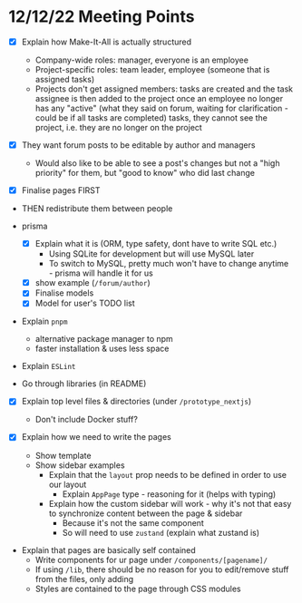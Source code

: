 # 12/12/22 Meeting Points

- [x] Explain how Make-It-All is actually structured
  - Company-wide roles: manager, everyone is an employee
  - Project-specific roles: team leader, employee (someone that is assigned tasks)
  - Projects don't get assigned members: tasks are created and the task assignee is then added to the project
    once an employee no longer has any "active" (what they said on forum, waiting for clarification - could be
    if all tasks are completed) tasks, they cannot see the project, i.e. they are no longer on the project

- [x] They want forum posts to be editable by author and managers
  - Would also like to be able to see a post's changes but not a "high priority" for them, but "good to know" who did
    last change

- [x] Finalise pages FIRST
- THEN redistribute them between people

- prisma
  - [x] Explain what it is (ORM, type safety, dont have to write SQL etc.)
    - Using SQLite for development but will use MySQL later
    - To switch to MySQL, pretty much won't have to change anytime - prisma will handle it for us
  - [x] show example (`/forum/author`)
  - [x] Finalise models
  - [x] Model for user's TODO list

- Explain `pnpm`
  - alternative package manager to npm
  - faster installation & uses less space
- Explain `ESLint`

- Go through libraries (in README)

- [x] Explain top level files & directories (under `/prototype_nextjs`)
  - Don't include Docker stuff?

- [x] Explain how we need to write the pages
  - Show template
  - Show sidebar examples
    - Explain that the `layout` prop needs to be defined in order to use our layout
      - Explain `AppPage` type - reasoning for it (helps with typing)
    - Explain how the custom sidebar will work - why it's not that easy to synchronize content between the page & sidebar
      - Because it's not the same component
      - So will need to use `zustand` (explain what zustand is)

- Explain that pages are basically self contained
  - Write components for ur page under `/components/[pagename]/`
  - If using `/lib`, there should be no reason for you to edit/remove stuff from the files, only adding
  - Styles are contained to the page through CSS modules
